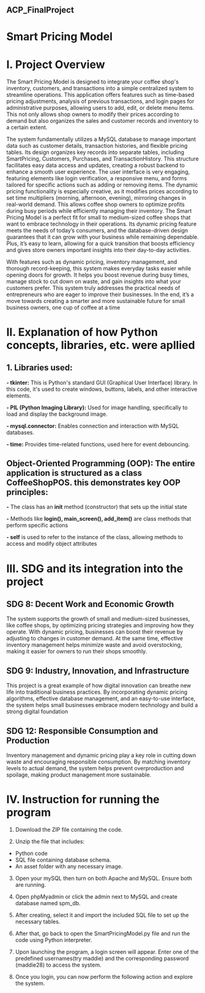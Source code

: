 ## ACP_FinalProject

# Smart Pricing Model

# I. Project Overview
  The Smart Pricing Model is designed to integrate your coffee shop's inventory, customers, and transactions into a simple centralized system to streamline operations. This application offers features such as time-based pricing adjustments, analysis of previous transactions, and login pages for administrative purposes, allowing users to add, edit, or delete menu items. This not only allows shop owners to modify their prices according to demand but also organizes the sales and customer records and inventory to a certain extent.

  The system fundamentally utilizes a MySQL database to manage important data such as customer details, transaction histories, and flexible pricing tables. Its design organizes key records into separate tables, including SmartPricing, Customers, Purchases, and TransactionHistory. This structure facilitates easy data access and updates, creating a robust backend to enhance a smooth user experience. The user interface is very engaging, featuring elements like login verification, a responsive menu, and forms tailored for specific actions such as adding or removing items. The dynamic pricing functionality is especially creative, as it modifies prices according to set time multipliers (morning, afternoon, evening), mirroring changes in real-world demand. This allows coffee shop owners to optimize profits during busy periods while efficiently managing their inventory. The Smart Pricing Model is a perfect fit for small to medium-sized coffee shops that want to embrace technology in their operations. Its dynamic pricing feature meets the needs of today’s consumers, and the database-driven design guarantees that it can grow with your business while remaining dependable. Plus, it’s easy to learn, allowing for a quick transition that boosts efficiency and gives store owners important insights into their day-to-day activities. 

  With features such as dynamic pricing, inventory management, and thorough record-keeping, this system makes everyday tasks easier while opening doors for growth. It helps you boost revenue during busy times, manage stock to cut down on waste, and gain insights into what your customers prefer. This system truly addresses the practical needs of entrepreneurs who are eager to improve their businesses. In the end, it’s a move towards creating a smarter and more sustainable future for small business owners, one cup of coffee at a time

# II. Explanation of how Python concepts, libraries, etc. were apllied
## 1. Libraries used:
**- tkinter:** This is Python's standard GUI (Graphical User Interface) library. In this code, it's used to create windows, buttons, labels, and other interactive elements.

**- PIL (Python Imaging Library):** Used for image handling, specifically to load and display the background image.

**- mysql.connector:** Enables connection and interaction with MySQL databases.

**- time:** Provides time-related functions, used here for event debouncing.

## Object-Oriented Programming (OOP): The entire application is structured as a class **CoffeeShopPOS**. this demonstrates key OOP principles:
**-** The class has an __init__ method (constructor) that sets up the initial state

**-** Methods like **login(), main_screen(), add_item()** are class methods that perform specific actions

**- self** is used to refer to the instance of the class, allowing methods to access and modify object attributes

# III. SDG and its integration into the project
## SDG 8: Decent Work and Economic Growth
  The system supports the growth of small and medium-sized businesses, like coffee shops, by optimizing pricing strategies and improving how they operate. With dynamic pricing, businesses can boost their revenue by adjusting to changes in customer demand. At the same time, effective inventory management helps minimize waste and avoid overstocking, making it easier for owners to run their shops smoothly.

## SDG 9: Industry, Innovation, and Infrastructure
  This project is a great example of how digital innovation can breathe new life into traditional business practices. By incorporating dynamic pricing algorithms, effective database management, and an easy-to-use interface, the system helps small businesses embrace modern technology and build a strong digital foundation

## SDG 12: Responsible Consumption and Production
  Inventory management and dynamic pricing play a key role in cutting down waste and encouraging responsible consumption. By matching inventory levels to actual demand, the system helps prevent overproduction and spoilage, making product management more sustainable.

# IV. Instruction for running the program
  1. Download the ZIP file containing the code.
  
  2. Unzip the file that includes:
  * Python code
  * SQL file containing database schema.
  * An asset folder with any necessary image.
  
  3. Open your mySQL then turn on both Apache and MySQL. Ensure both are running.
  
  4. Open phpMyadmin or click the admin next to MySQL and create database named spm_db.
  
  5. After creating, select it and import the included SQL file to set up the necessary tables.
 
  6. After that, go back to open the SmartPricingModel.py file and run the code using Python interpreter.
     
  7. Upon launching the program, a login screen will appear. Enter one of the predefined usernames(try maddie) and the corresponding password (maddie28) to access the system.
 
  8. Once you login, you can now perform the following action and explore the system.
